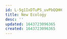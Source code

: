 ```yaml
---
id: L-5g1IxDTuPS_uvPbQQHH
title: New Ecology
desc: ''
updated: 1643723096365
created: 1643723096365
---
```


